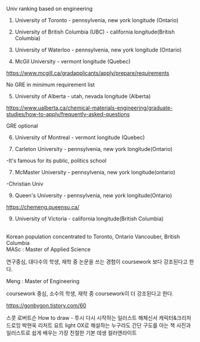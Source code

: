 Univ ranking based on engineering

1. University of Toronto  			 - pennsylvenia, new york longitude (Ontario)

2. University of British Columbia (UBC) 	  -  california longitude(British Columbia)

3. University of Waterloo  			 -   pennsylvenia, new york longitude (Ontario)

4. McGil University				-  vermont longitude (Quebec)

<https://www.mcgill.ca/gradapplicants/apply/prepare/requirements>

No GRE in minimum requirement list
<br/>

5. University of Alberta 			-  utah, nevada longitude (Alberta)

https://www.ualberta.ca/chemical-materials-engineering/graduate-studies/how-to-apply/frequently-asked-questions

GRE optional


6. University of Montreal 			-   vermont longitude (Quebec)

7. Carleton University 				-  pennsylvenia, new york longitude(Ontario)

-It's famous for its public, politics school

7. McMaster University 				-  pennsylvenia, new york longitude(ontario)

-Christian Univ


9. Queen's University  				-  pennsylvenia, new york longitude(Ontario)

<https://chemeng.queensu.ca/>

9. University of Victoria 			-  california longitude(British Columbia)

<br/>
Korean population concentrated to
Toronto, Ontario
Vancouber, British Columbia

<br/>
MASc : Master of Applied Science

연구중심, 대다수의 학생, 재학 중 논문을 쓰는 경험이 coursework 보다 강조된다고 한다.
<br/>

Meng : Master of Engineering

coursework  중심, 소수의 학생, 재학 중 coursework이 더 강조된다고 한다.

<https://gonbygon.tistory.com/60>

스콧 로버트슨 How to draw - 투시
다시 시작하는 일러스트 해체신서
캐릭터&크리처 드로잉 박현욱
리처트 요트 light
OX로 해설하는 누구라도 간단 구도를 아는 책
사진과 일러스트로 쉽게 배우는 가장 친절한 기본 데생
컬러앤라이트
